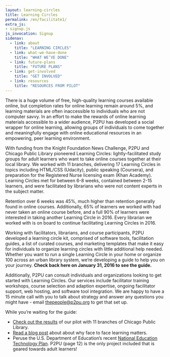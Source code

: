 ```yaml
---
layout: learning-circles
title: Learning Circles
permalink: /en/facilitate1/
extra_js:
- signup.js
js_invocation: Signup
sidenav:
  - link: about
    title: "LEARNING CIRCLES"
  - link: what-we-have-done
    title: "WHAT WE’VE DONE"
  - link: future-plans
    title: "FUTURE PLANS"
  - link: get-involved
    title: "GET INVOLVED"
  - link: resources
    title: "RESOURCES FROM PILOT"  
---
```

<div id="about"></div>

There is a huge volume of free, high-quality learning courses available online, but completion rates for online learning remain around 5%, and learning materials are often inaccessible to individuals who are not computer savvy. In an effort to make the rewards of online learning materials accessible to a wider audience, P2PU has developed a social wrapper for online learning, allowing groups of individuals to come together and meaningfully engage with online educational resources in an empowering, peer learning environment.

With funding from the Knight Foundation News Challenge, P2PU and Chicago Public Library pioneered Learning Circles: lightly-facilitated study groups for adult learners who want to take online courses together at their local library. We worked with 11 branches, delivering 17 Learning Circles in topics including HTML/CSS (Udacity), public speaking (Coursera), and preparation for the Registered Nurse licensing exam (Khan Academy). Learning Circles met for between 6-8 weeks, contained between 2-15 learners, and were facilitated by librarians who were not content experts in the subject matter.

Retention over 6 weeks was 45%, much higher than retention generally found in online courses. Additionally, 65% of learners we worked with had never taken an online course before, and a full 90% of learners were interested in taking another Learning Circle in 2016. Every librarian we worked with is on board to continue facilitating Learning Circles in 2016.

Working with facilitators, librarians, and course participants, P2PU developed a learning circle kit, comprised of software tools, facilitation guides, a list of curated courses, and marketing templates that make it easy for individuals to organize learning circles with little additional help needed. Whether you want to run a single Learning Circle in your home or organize 100 across an urban library system, we’re developing a guide to help you on your journey. **Check back here on January 31, 2016 to see the guide.**

Additionally, P2PU can consult individuals and organizations looking to get started with Learning Circles. Our services include facilitator training workshops, course selection and adaption expertise, ongoing facilitator support, web hosting, and software tool integration. We are happy to have a 15 minute call with you to talk about strategy and answer any questions you might have - email <a href="mailto:thepeople@p2pu.org">thepeople@p2pu.org</a> to get that set up.

While you’re waiting for the guide:

 - [Check out the results](https://docs.google.com/presentation/d/19rBHbbRFLrfbJErBMyBii-Q9FOQ5-xXjXVLQxF4fCFY/edit) of our pilot with 11 branches of Chicago Public Library.
 - [Read a blog post](http://info.p2pu.org/2015/12/09/we-became-friends-why-face-to-face-learning-matters/) about about why face to face learning matters.
 - Peruse the U.S. Department of Education’s recent [National Education Technology Plan](http://tech.ed.gov/netp/). P2PU (page 12) is the only project included that is geared towards adult learners!

